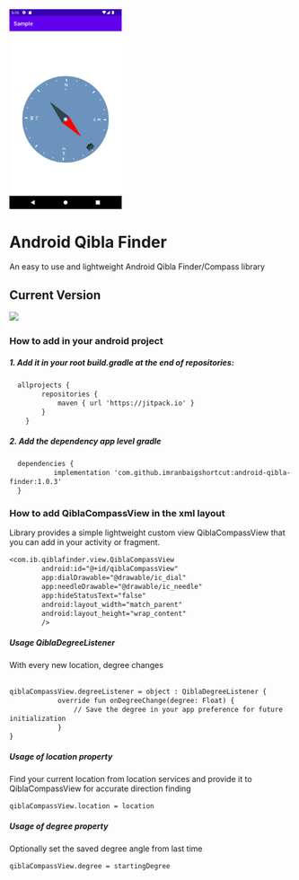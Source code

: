 <img src="screenshot.png" width="200">


# Android Qibla Finder
An easy to use and lightweight Android Qibla Finder/Compass library

## Current Version 
[![](https://jitpack.io/v/imranbaigshortcut/android-qibla-finder.svg)](https://jitpack.io/#imranbaigshortcut/android-qibla-finder)


### How to add in your android project 

##### 1. Add it in your root build.gradle at the end of repositories:
```
  allprojects {
		repositories {
			maven { url 'https://jitpack.io' }
		}
	}
```  
##### 2. Add the dependency app level gradle
```
  dependencies {
	       implementation 'com.github.imranbaigshortcut:android-qibla-finder:1.0.3'
  }
```
  
### How to add QiblaCompassView in the xml layout

Library provides a simple lightweight custom view QiblaCompassView that you can add in your activity or fragment.

```
<com.ib.qiblafinder.view.QiblaCompassView
        android:id="@+id/qiblaCompassView"
        app:dialDrawable="@drawable/ic_dial"
        app:needleDrawable="@drawable/ic_needle"
        app:hideStatusText="false"
        android:layout_width="match_parent"
        android:layout_height="wrap_content"
        />   

```

##### Usage QiblaDegreeListener
With every new location, degree changes 

```
  
qiblaCompassView.degreeListener = object : QiblaDegreeListener {
            override fun onDegreeChange(degree: Float) {
                // Save the degree in your app preference for future initialization 
            }
}
```

##### Usage of location property
Find your current location from location services and provide it to QiblaCompassView for accurate direction finding
```
qiblaCompassView.location = location    
```

##### Usage of degree property
Optionally set the saved degree angle from last time

```
qiblaCompassView.degree = startingDegree 
```
